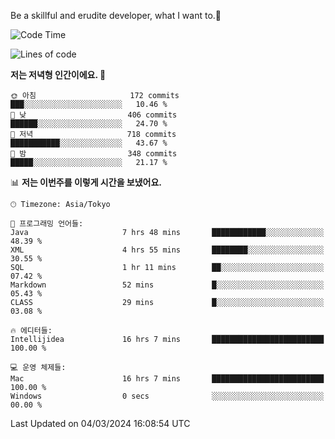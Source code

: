 Be a skillful and erudite developer, what I want to.👶

<!--START_SECTION:waka-->
![Code Time](http://img.shields.io/badge/Code%20Time-467%20hrs%208%20mins-blue)

![Lines of code](https://img.shields.io/badge/%EC%A0%80%EB%8A%94%20%EC%97%AC%ED%83%9C%EA%B9%8C%EC%A7%80%20-779.6%20thousand%20%EC%A4%84%EC%9D%98%20%EC%BD%94%EB%93%9C%EB%A5%BC%20%EC%9E%91%EC%84%B1%ED%96%88%EC%96%B4%EC%9A%94.-blue)

**저는 저녁형 인간이에요. 🦉** 

```text
🌞 아침                     172 commits         ███░░░░░░░░░░░░░░░░░░░░░░   10.46 % 
🌆 낮　                     406 commits         ██████░░░░░░░░░░░░░░░░░░░   24.70 % 
🌃 저녁                     718 commits         ███████████░░░░░░░░░░░░░░   43.67 % 
🌙 밤　                     348 commits         █████░░░░░░░░░░░░░░░░░░░░   21.17 % 
```


📊 **저는 이번주를 이렇게 시간을 보냈어요.** 

```text
🕑︎ Timezone: Asia/Tokyo

💬 프로그래밍 언어들: 
Java                     7 hrs 48 mins       ████████████░░░░░░░░░░░░░   48.39 % 
XML                      4 hrs 55 mins       ████████░░░░░░░░░░░░░░░░░   30.55 % 
SQL                      1 hr 11 mins        ██░░░░░░░░░░░░░░░░░░░░░░░   07.42 % 
Markdown                 52 mins             █░░░░░░░░░░░░░░░░░░░░░░░░   05.43 % 
CLASS                    29 mins             █░░░░░░░░░░░░░░░░░░░░░░░░   03.08 % 

🔥 에디터들: 
Intellijidea             16 hrs 7 mins       █████████████████████████   100.00 % 

💻 운영 체제들: 
Mac                      16 hrs 7 mins       █████████████████████████   100.00 % 
Windows                  0 secs              ░░░░░░░░░░░░░░░░░░░░░░░░░   00.00 % 
```


 Last Updated on 04/03/2024 16:08:54 UTC
<!--END_SECTION:waka-->
